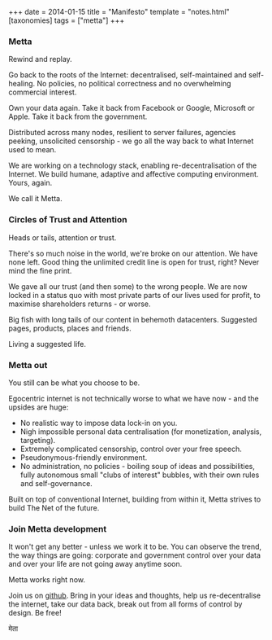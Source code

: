 +++
date = 2014-01-15
title = "Manifesto"
template = "notes.html"
[taxonomies]
tags = ["metta"]
+++
### Metta

Rewind and replay.

Go back to the roots of the Internet: decentralised, self-maintained and self-healing. No policies, no political correctness and no overwhelming commercial interest.

Own your data again. Take it back from Facebook or Google, Microsoft or Apple. Take it back from the government.

Distributed across many nodes, resilient to server failures, agencies peeking, unsolicited censorship - we go all the way back to what Internet used to mean.

We are working on a technology stack, enabling re-decentralisation of the Internet. We build humane, adaptive and affective computing environment. Yours, again.

We call it Metta.

### Circles of Trust and Attention

Heads or tails, attention or trust.

There's so much noise in the world, we're broke on our attention. We have none left. Good thing the unlimited credit line is open for trust, right? Never mind the fine print.

We gave all our trust (and then some) to the wrong people. We are now locked in a status quo with most private parts of our lives used for profit, to maximise shareholders returns - or worse.

Big fish with long tails of our content in behemoth datacenters. Suggested pages, products, places and friends.

Living a suggested life.

### Metta out

You still can be what you choose to be.

Egocentric internet is not technically worse to what we have now - and the upsides are huge:

 * No realistic way to impose data lock-in on you.
 * Nigh impossible personal data centralisation (for monetization, analysis, targeting).
 * Extremely complicated censorship, control over your free speech.
 * Pseudonymous-friendly environment.
 * No administration, no policies - boiling soup of ideas and possibilities, fully autonomous small "clubs of interest" bubbles, with their own rules and self-governance.

Built on top of conventional Internet, building from within it, Metta strives to build The Net of the future.

### Join Metta development

It won't get any better - unless we work it to be. You can observe the trend, the way things are going: corporate and government control over your data and over your life are not going away anytime soon.

Metta works right now.

Join us on [github](https://github.com/metta-systems/metta). Bring in your ideas and thoughts, help us re-decentralise the internet, take our data back, break out from all forms of control by design. Be free!

मेता
